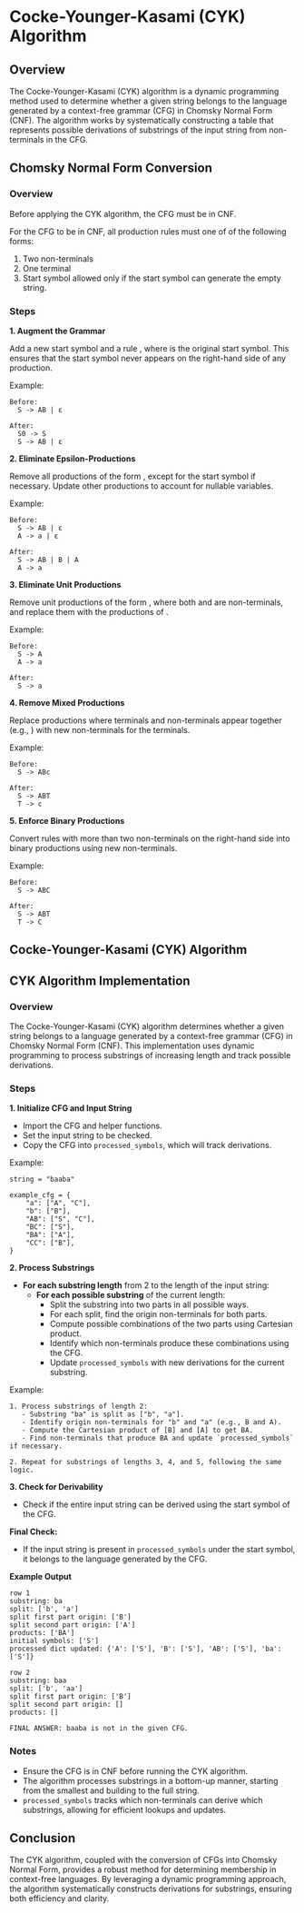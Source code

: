 # Cocke-Younger-Kasami (CYK) Algorithm

## Overview

The Cocke-Younger-Kasami (CYK) algorithm is a dynamic programming method used to determine whether a given string belongs to the language generated by a context-free grammar (CFG) in Chomsky Normal Form (CNF). The algorithm works by systematically constructing a table that represents possible derivations of substrings of the input string from non-terminals in the CFG.

## Chomsky Normal Form Conversion

### Overview

Before applying the CYK algorithm, the CFG must be in CNF. 

For the CFG to be in CNF, all production rules must one of of the following forms:

1. Two non-terminals
2. One terminal
3. Start symbol allowed only if the start symbol can generate the empty string.

### Steps

**1. Augment the Grammar**

Add a new start symbol  and a rule , where  is the original start symbol. This ensures that the start symbol never appears on the right-hand side of any production.

Example:
```
Before:
  S -> AB | ε

After:
  S0 -> S
  S -> AB | ε
```

**2. Eliminate Epsilon-Productions**

Remove all productions of the form , except for the start symbol if necessary. Update other productions to account for nullable variables.

Example:
```
Before:
  S -> AB | ε
  A -> a | ε

After:
  S -> AB | B | A
  A -> a
```

**3. Eliminate Unit Productions**

Remove unit productions of the form , where both  and  are non-terminals, and replace them with the productions of .

Example:
```
Before:
  S -> A
  A -> a

After:
  S -> a
```

**4. Remove Mixed Productions**

Replace productions where terminals and non-terminals appear together (e.g., ) with new non-terminals for the terminals.

Example:
```
Before:
  S -> ABc

After:
  S -> ABT
  T -> c
```

**5. Enforce Binary Productions**

Convert rules with more than two non-terminals on the right-hand side into binary productions using new non-terminals.

Example:
```
Before:
  S -> ABC

After:
  S -> ABT
  T -> C
```

## Cocke-Younger-Kasami (CYK) Algorithm

## CYK Algorithm Implementation

### Overview

The Cocke-Younger-Kasami (CYK) algorithm determines whether a given string belongs to a language generated by a context-free grammar (CFG) in Chomsky Normal Form (CNF). This implementation uses dynamic programming to process substrings of increasing length and track possible derivations.

### Steps

**1. Initialize CFG and Input String**

- Import the CFG and helper functions.
- Set the input string to be checked.
- Copy the CFG into `processed_symbols`, which will track derivations.

Example:
```
string = "baaba"

example_cfg = {
    "a": ["A", "C"],
    "b": ["B"],
    "AB": ["S", "C"],
    "BC": ["S"],
    "BA": ["A"],
    "CC": ["B"],
}
```

**2. Process Substrings**

- **For each substring length** from 2 to the length of the input string:
  - **For each possible substring** of the current length:
    - Split the substring into two parts in all possible ways.
    - For each split, find the origin non-terminals for both parts.
    - Compute possible combinations of the two parts using Cartesian product.
    - Identify which non-terminals produce these combinations using the CFG.
    - Update `processed_symbols` with new derivations for the current substring.

Example:
```
1. Process substrings of length 2:
   - Substring "ba" is split as ["b", "a"].
   - Identify origin non-terminals for "b" and "a" (e.g., B and A).
   - Compute the Cartesian product of [B] and [A] to get BA.
   - Find non-terminals that produce BA and update `processed_symbols` if necessary.

2. Repeat for substrings of lengths 3, 4, and 5, following the same logic.
```

**3. Check for Derivability**

- Check if the entire input string can be derived using the start symbol of the CFG.

**Final Check:**
- If the input string is present in `processed_symbols` under the start symbol, it belongs to the language generated by the CFG.

**Example Output**

```
row 1
substring: ba
split: ['b', 'a']
split first part origin: ['B']
split second part origin: ['A']
products: ['BA']
initial symbols: ['S']
processed dict updated: {'A': ['S'], 'B': ['S'], 'AB': ['S'], 'ba': ['S']}

row 2
substring: baa
split: ['b', 'aa']
split first part origin: ['B']
split second part origin: []
products: []

FINAL ANSWER: baaba is not in the given CFG.
```

### Notes

- Ensure the CFG is in CNF before running the CYK algorithm.
- The algorithm processes substrings in a bottom-up manner, starting from the smallest and building to the full string.
- `processed_symbols` tracks which non-terminals can derive which substrings, allowing for efficient lookups and updates.

## Conclusion

The CYK algorithm, coupled with the conversion of CFGs into Chomsky Normal Form, provides a robust method for determining membership in context-free languages. By leveraging a dynamic programming approach, the algorithm systematically constructs derivations for substrings, ensuring both efficiency and clarity.